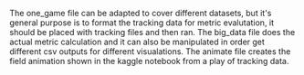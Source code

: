 The one_game file can be adapted to cover different datasets, but it's general purpose is to format the tracking data for metric evalutation, it should be placed with tracking files and then ran.
The big_data file does the actual metric calculation and it can also be manipulated in order get different csv outputs for different visualations.
The animate file creates the field animation shown in the kaggle notebook from a play of tracking data.
